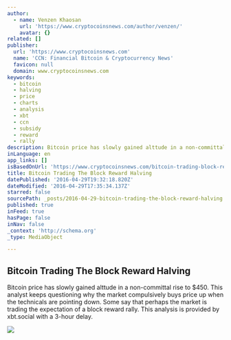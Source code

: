 ```yaml
---
author:
  - name: Venzen Khaosan
    url: 'https://www.cryptocoinsnews.com/author/venzen/'
    avatar: {}
related: []
publisher:
  url: 'https://www.cryptocoinsnews.com'
  name: 'CCN: Financial Bitcoin & Cryptocurrency News'
  favicon: null
  domain: www.cryptocoinsnews.com
keywords:
  - bitcoin
  - halving
  - price
  - charts
  - analysis
  - xbt
  - ccn
  - subsidy
  - reward
  - rally
description: Bitcoin price has slowly gained alttude in a non-committal rise to $450. This analyst keeps questioning why the market compulsively buys price up when the technicals are pointing down. Some say that perhaps the market is trading the expectation of a block reward rally. This analysis is provided by xbt.social with a 3-hour delay.
inLanguage: en
app_links: []
isBasedOnUrl: 'https://www.cryptocoinsnews.com/bitcoin-trading-block-reward-halving/'
title: Bitcoin Trading The Block Reward Halving
datePublished: '2016-04-29T19:32:18.820Z'
dateModified: '2016-04-29T17:35:34.137Z'
starred: false
sourcePath: _posts/2016-04-29-bitcoin-trading-the-block-reward-halving.md
published: true
inFeed: true
hasPage: false
inNav: false
_context: 'http://schema.org'
_type: MediaObject

---
```

<article style=""><h1>Bitcoin Trading The Block Reward Halving</h1><p>Bitcoin price has slowly gained alttude in a non-committal rise to $450. This analyst keeps questioning why the market compulsively buys price up when the technicals are pointing down. Some say that perhaps the market is trading the expectation of a block reward rally. This analysis is provided by xbt.social with a 3-hour delay.</p><img src="https://www.cryptocoinsnews.com/wp-content/uploads/2016/04/Selection_20160429_004b.png" /></article>